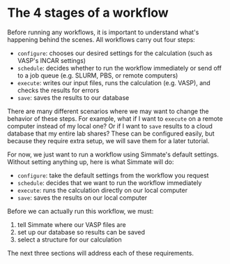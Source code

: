 
# The 4 stages of a workflow

Before running any workflows, it is important to understand what's happening behind the scenes. All workflows carry out four steps:

- `configure`: chooses our desired settings for the calculation (such as VASP's INCAR settings)
- `schedule`: decides whether to run the workflow immediately or send off to a job queue (e.g. SLURM, PBS, or remote computers)
- `execute`: writes our input files, runs the calculation (e.g. VASP), and checks the results for errors
- `save`: saves the results to our database

There are many different scenarios where we may want to change the behavior of these steps. For example, what if I want to `execute` on a remote computer instead of my local one? Or if I want to `save` results to a cloud database that my entire lab shares? These can be configured easily, but because they require extra setup, we will save them for a later tutorial.

For now, we just want to run a workflow using Simmate's default settings. Without setting anything up, here is what Simmate will do:

- `configure`: take the default settings from the workflow you request
- `schedule`: decides that we want to run the workflow immediately
- `execute`: runs the calculation directly on our local computer
- `save`: saves the results on our local computer

Before we can actually run this workflow, we must:

1. tell Simmate where our VASP files are
2. set up our database so results can be saved
3. select a structure for our calculation

The next three sections will address each of these requirements.
